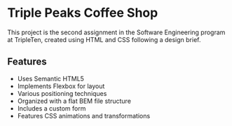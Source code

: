 # Triple Peaks Coffee Shop

This project is the second assignment in the Software Engineering program at TripleTen, created using HTML and CSS following a design brief.

## Features

- Uses Semantic HTML5
- Implements Flexbox for layout
- Various positioning techniques
- Organized with a flat BEM file structure
- Includes a custom form
- Features CSS animations and transformations
